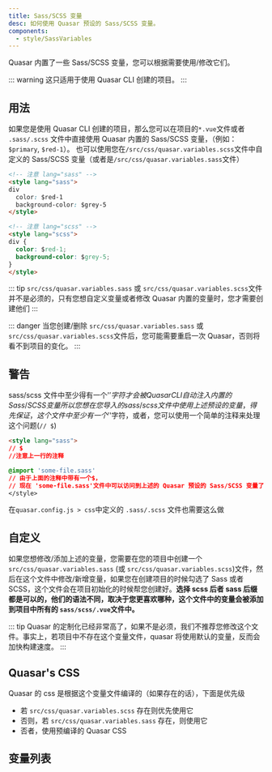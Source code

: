 ```yaml
---
title: Sass/SCSS 变量
desc: 如何使用 Quasar 预设的 Sass/SCSS 变量。
components:
  - style/SassVariables
---
```

Quasar 内置了一些 Sass/SCSS 变量，您可以根据需要使用/修改它们。

::: warning
这只适用于使用 Quasar CLI 创建的项目。
:::

## 用法
如果您是使用 Quasar CLI 创建的项目，那么您可以在项目的`*.vue`文件或者 `.sass/.scss` 文件中直接使用 Quasar 内置的 Sass/SCSS 变量，（例如：`$primary`, `$red-1`）。
也可以使用您在`/src/css/quasar.variables.scss`文件中自定义的 Sass/SCSS 变量（或者是`/src/css/quasar.variables.sass`文件）

```html
<!-- 注意 lang="sass" -->
<style lang="sass">
div
  color: $red-1
  background-color: $grey-5
</style>

<!-- 注意 lang="scss" -->
<style lang="scss">
div {
  color: $red-1;
  background-color: $grey-5;
}
</style>
```

::: tip
 `src/css/quasar.variables.sass` 或 `src/css/quasar.variables.scss`文件并不是必须的，只有您想自定义变量或者修改 Quasar 内置的变量时，您才需要创建他们
:::

::: danger
当您创建/删除 `src/css/quasar.variables.sass` 或 `src/css/quasar.variables.scss`文件后，您可能需要重启一次 Quasar，否则将看不到项目的变化。
:::

## 警告

sass/scss 文件中至少得有一个'$'字符才会被 Quasar CLI 自动注入内置的 Sass/SCSS 变量
所以您想在您导入的 sass/scss 文件中使用上述预设的变量，得先保证，这个文件中至少有一个'$'字符，或者，您可以使用一个简单的注释来处理这个问题(`// $`)
```html
<style lang="sass">
// $
//注意上一行的注释

@import 'some-file.sass'
// 由于上面的注释中带有一个$，
// 现在 'some-file.sass'文件中可以访问到上述的 Quasar 预设的 Sass/SCSS 变量了
</style>
```
在`quasar.config.js > css`中定义的 `.sass/.scss` 文件也需要这么做

## 自定义

如果您想修改/添加上述的变量，您需要在您的项目中创建一个`src/css/quasar.variables.sass` (或 `src/css/quasar.variables.scss`)文件，然后在这个文件中修改/新增变量，如果您在创建项目的时候勾选了 Sass 或者 SCSS，这个文件会在项目初始化的时候帮您创建好。**选择 scss 后者 sass 后缀都是可以的，他们的语法不同，取决于您更喜欢哪种，这个文件中的变量会被添加到项目中所有的 `sass/scss/.vue`文件中。**

::: tip
Quasar 的定制化已经非常高了，如果不是必须，我们不推荐您修改这个文件。事实上，若项目中不存在这个变量文件，quasar 将使用默认的变量，反而会加快构建速度。
:::

## Quasar's CSS
Quasar 的 css 是根据这个变量文件编译的（如果存在的话），下面是优先级
* 若 `src/css/quasar.variables.scss` 存在则优先使用它
* 否则，若 `src/css/quasar.variables.sass` 存在，则使用它
* 否者，使用预编译的 Quasar CSS

## 变量列表

<sass-variables />

